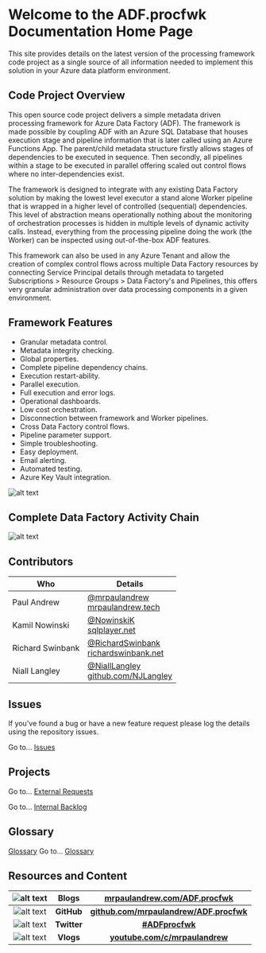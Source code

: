 # Welcome to the ADF.procfwk Documentation Home Page

This site provides details on the latest version of the processing framework code project as a single source of all information needed to implement this solution in your Azure data platform environment.

## Code Project Overview

This open source code project delivers a simple metadata driven processing framework for Azure Data Factory (ADF). The framework is made possible by coupling ADF with an Azure SQL Database that houses execution stage and pipeline information that is later called using an Azure Functions App. The parent/child metadata structure firstly allows stages of dependencies to be executed in sequence. Then secondly, all pipelines within a stage to be executed in parallel offering scaled out control flows where no inter-dependencies exist.

The framework is designed to integrate with any existing Data Factory solution by making the lowest level executor a stand alone Worker pipeline that is wrapped in a higher level of controlled (sequential) dependencies. This level of abstraction means operationally nothing about the monitoring of orchestration processes is hidden in multiple levels of dynamic activity calls. Instead, everything from the processing pipeline doing the work (the Worker) can be inspected using out-of-the-box ADF features.

This framework can also be used in any Azure Tenant and allow the creation of complex control flows across multiple Data Factory resources by connecting Service Principal details through metadata to targeted Subscriptions &gt; Resource Groups &gt; Data Factory's and Pipelines, this offers very granular administration over data processing components in a given environment.

## Framework Features

 * Granular metadata control.
 * Metadata integrity checking.
 * Global properties.
 * Complete pipeline dependency chains.
 * Execution restart-ability.
 * Parallel execution.
 * Full execution and error logs.
 * Operational dashboards.
 * Low cost orchestration.
 * Disconnection between framework and Worker pipelines.
 * Cross Data Factory control flows.
 * Pipeline parameter support.
 * Simple troubleshooting.
 * Easy deployment.
 * Email alerting.
 * Automated testing.
 * Azure Key Vault integration.

![alt text](https://mrpaulandrew.files.wordpress.com/2020/07/repo-image-1.png "ADF.procfwk Icon")

## Complete Data Factory Activity Chain

![alt text](https://mrpaulandrew.files.wordpress.com/2020/09/activity-chain.png "ADF.procfwk Icon")

## Contributors

| Who | Details |
|------------|-------------|
|Paul Andrew |[@mrpaulandrew](https://twitter.com/mrpaulandrew)<br/>[mrpaulandrew.tech](https://mrpaulandrew.tech)|
|Kamil Nowinski |[@NowinskiK](https://twitter.com/NowinskiK)<br/>[sqlplayer.net](https://sqlplayer.net)|
|Richard Swinbank |[@RichardSwinbank](https://twitter.com/RichardSwinbank)<br/>[richardswinbank.net](https://richardswinbank.net/)|
|Niall Langley |[@NiallLangley](https://twitter.com/NiallLangley)<br/>[github.com/NJLangley](https://github.com/NJLangley)|

## Issues

If you've found a bug or have a new feature request please log the details using the repository issues.

Go to... [Issues](https://github.com/mrpaulandrew/ADF.procfwk/issues)

## Projects
Go to... [External Requests](https://github.com/mrpaulandrew/ADF.procfwk/projects/2)

Go to... [Internal Backlog](https://github.com/mrpaulandrew/ADF.procfwk/projects/1)

## Glossary
[Glossary](https://mrpaulandrew.github.io/ADF.procfwk/Glossary)
Go to... [Glossary](https://github.com/mrpaulandrew/ADF.procfwk/blob/master/Glossary.md)

## Resources and Content

| ![alt text](https://mrpaulandrew.files.wordpress.com/2020/03/azure-square-logo.png?w=75 "Blog Icon") | Blogs |[mrpaulandrew.com/ADF.procfwk](https://mrpaulandrew.com/category/azure/data-factory/adf-procfwk/)|
|:----:|:----:|:----:|
| ![alt text](https://mrpaulandrew.files.wordpress.com/2018/11/github-icon.png?w=75 "GitHub Icon") | **GitHub** |**[github.com/mrpaulandrew/ADF.procfwk](https://github.com/mrpaulandrew/ADF.procfwk)**  |
| ![alt text](https://mrpaulandrew.files.wordpress.com/2020/03/twitterlogo.png?w=75 "Twitter Icon") | **Twitter** |**[#ADFprocfwk](https://twitter.com/search?q=%23ADFprocfwk&amp;src=hashtag_click)** |
| ![alt text](https://mrpaulandrew.files.wordpress.com/2020/06/youtube-icon.png?w=75 "YouTube Icon") | **Vlogs** |**[youtube.com/c/mrpaulandrew](https://www.youtube.com/c/mrpaulandrew)** |

